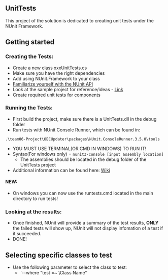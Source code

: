 UnitTests
------

This project of the solution is dedicated to creating unit tests under the NUnit Framework.


Getting started
------
### Creating the Tests:
- Create a new class xxxUnitTests.cs
- Make sure you have the right dependencies
- Add using NUnit.Framework to your class
- [Familiarize yourself with the NUnit API](https://github.com/nunit/docs/wiki)
- Look at the sample project for reference/ideas - [Link](https://github.com/nunit/nunit-csharp-samples/blob/master/)
- Create required unit tests for components

### Running the Tests:
- First build the project, make sure there is a UnitTests.dll in the debug folder
- Run tests with NUnit Console Runner, which can be found in:

`.\team06-Project\OECUpdater\packages\NUnit.ConsoleRunner.3.5.0\tools`
  - YOU MUST USE TERMINAL(OR CMD IN WINDOWS) TO RUN IT!
  - Syntax(For windows only) = `nunit3-console [input assembly location]`
    - The assemblies should be located in the debug folder of the UnitTests project
- Additional information can be found here: [Wiki](https://github.com/nunit/docs/wiki/Console-Command-Line)

#### NEW:
- On windows you can now use the runtests.cmd located in the main directory to run tests!

### Looking at the results:
- Once finished, NUnit will provide a summary of the test results, **ONLY** the failed tests will show up, NUnit will not display infomation of a test if it succeeded.
- DONE!

Selecting specific classes to test
-----
- Use the following parameter to select the class to test:
  - `--where "test =~ \Class Name\"
